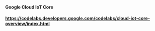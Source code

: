 #### Google Cloud IoT Core
#### https://codelabs.developers.google.com/codelabs/cloud-iot-core-overview/index.html
